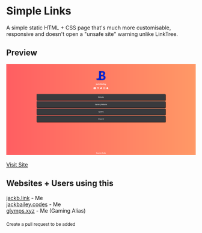 # Simple Links
A simple static HTML + CSS page that's much more customisable, responsive and doesn't open a "unsafe site" warning unlike LinkTree.

## Preview
![Preview image](https://raw.githubusercontent.com/jack-bailey/Simple-Links/main/images/simplelinks.png)

[Visit Site](https://jackb.link)

## Websites + Users using this 
[jackb.link](https://jackb.link) - Me <br>
[jackbailey.codes](https://jackbailey.codes) - Me<br>
[glymps.xyz](https://glymps.xyz) - Me (Gaming Alias)<br>

<sub>Create a pull request to be added</sub>
